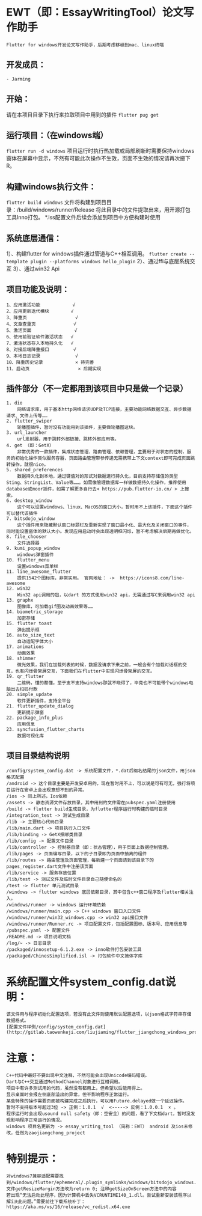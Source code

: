 # EWT（即：EssayWritingTool）论文写作助手

    Flutter for windows开发论文写作助手，后期考虑移植到mac、linux终端

## 开发成员：
    - Jarming

## 开始：
   请在本项目目录下执行来拉取项目中用到的插件
`flutter pug get`

## 运行项目：（在windows端）
`flutter run -d windows` 
项目运行时执行热加载或局部刷新时需要保持windows窗体在屏幕中显示，不然有可能此次操作不生效，页面不生效的情况请再次摁下R。

## 构建windows执行文件：
`flutter build windows` 
文件将构建到项目目录：/build/windows/runner/Release
将此目录中的文件提取出来，用开源打包工具Inno打包。 
*.iss配置文件后续会添加到项目中方便构建时使用

## 系统底层通信：
1）、构建flutter for windows插件通过管道与C++相互调用。
`flutter create --template plugin --platforms windows hello_plugin`
2）、通过ffi与底层系统交互 
3）、通过win32 Api

## 项目功能及说明：
    1、应用激活功能            √
    2、应用更新迭代模块        √
    3、降重页                  √
    4、文章查重页              √ 
    5、激活页面                √
    6、使用前验证软件激活状态   √
    7、激活状态存入本地持久化   √
    8、对接后端降重接口         √
    9、本地日志记录             √
    10、降重历史记录            × 待完善
    11、启动页                  × 后期实现

## 插件部分（不一定都用到该项目中只是做一个记录）
    1. dio    
        网络请求库，用于基本http网络请求UDP及TCP连接，主要功能网络数据交互、异步数据请求、文件上传等……
    2. flutter_swiper 
        轮播图插件，暂时没有功能用到该插件，主要做轮播图这块。
    3. url_launcher
        url发射器，用于跳转外部链接、跳转外部应用等。
    4. get （即：GetX）
        非常优秀的一款插件，集成状态管理、路由管理、依赖管理，主要用于对状态的控制，服务的初始化操作类似服务容器，页面路由管理带参传递无需携带上下文context即可完成页面跳转操作，就很nice。
    5. shared_preferences
        数据持久化到本地，通过键值对的形式对数据进行持久化，目前支持存储值的类型Sting、StringList、Value等……。如需像管理数据库一样做数据持久化操作，推荐使用database或moor插件，如需了解更多自行去< https://pub.flutter-io.cn/ > 上搜索。
    6. desktop_window
        这个可以设置windows、linux、MacOS的窗口大小，暂时用不上该插件，下面这个插件可以替代该插件
    7. bitsdojo_window
        这个插件用来隐藏默认窗口标题栏及重新实现了窗口最小化、最大化及关闭窗口的事件，同时能设置窗体的默认大小。发现应用启动时会出现透明框闪烁，暂不考虑解决后期再做优化。
    8. file_chooser
        文件选择器
    9. kumi_popup_window
        windows弹窗插件
    10. flutter_menu
        设置windows菜单栏
    11. line_awesome_flutter
        提供1542个图标库，非常实用。 官网地址： ->  https://icons8.com/line-awesome   
    12. win32
        Win32 api调用的包，以dart 的方式使用win32 api，无需通过写C来调用win32 api
    13. graphx
        图像库，可加载gif图及动画效果等……
    14. biometric_storage
        加密存储
    15. flutter toast
        弹出提示框
    16. auto_size_text
        自动适配字体大小
    17. animations
        动画效果
    18. shimmer
        微光效果，我们在加载列表的时候，数据没请求下来之前，一般会有个加载对话框的交互，也有闪烁骨架屏交互，下面我们在flutter中实现闪烁骨架屏的交互。
    19. qr_flutter
        二维码，懂的都懂。至于支不支持windows那就不晓得了，毕竟也不可能带个windows电脑出去扫码付款
    20. simple_update
        软件更新插件，支持全平台
    21. flutter_update_dialog
        更新提示弹窗
    22. package_info_plus
        应用信息
    23. syncfusion_flutter_charts 
        数据可视化库
        
        
## 项目目录结构说明
    /config/system_config.dat -> 系统配置文件，*.dat后缀名结尾的json文件，用json格式配置
    /android -> 这个目录主要是开发安卓用的，现在暂时用不上，可以说是可有可无，强行将项目运行在安卓上会出现意想不到的异常。
    /ios -> 同上所述，Ios依赖
    /assets -> 静态资源文件存放目录，其中用到的文件需在pubspec.yaml注册使用
    /build -> flutter build生成目录，为flutter程序运行时构建的临时目录
    /integration_test -> 测试生成目录
    /lib -> 主要核心代码目录
    /lib/main.dart -> 项目执行入口文件
    /lib/binding -> GetX捆绑类目录
    /lib/config -> 配置文件目录
    /lib/controller -> 控制器目录（即：状态管理），用于页面上数据控制管理。
    /lib/pages -> 页面编写目录，以下的子目录即为页面中抽离的组件
    /lib/routes -> 路由管理及页面管理，每新建一个页面请到该目录下的pages_register.dart文件中注册该页面
    /lib/service -> 服务存放位置
    /lib/test -> 测试文件及临时文件目录自己随便命名的
    /test -> flutter 单元测试目录
    /windows -> flutter windows 底层依赖目录，其中包含c++窗口程序及flutter相关注入。
    /windows/runner -> windows 运行环境依赖
    /windows/runner/main.cpp -> C++ windows 窗口入口文件
    /windows/runner/win32_windows.cpp -> win32 api接口文件
    /windows/runner/Runner.rc -> 项目配置文件，包括配置图标、版本号、应用信息等
    /pubspec.yaml -> 配置文件
    /README.md -> 项目说明文档
    /log/~ -> 日志目录
    /packaged/innosetup-6.1.2.exe -> inno软件打包安装工具
    /packaged/ChinesSimplified.isl -> 打包软件中文简体字库
    
# 系统配置文件system_config.dat说明：
    该文件用与程序初始化配置选项，若没有此文件则使用默认配置选项，以json格式字符串存储数据格式。
    [配置文件样例/config/system_config.dat](http://gitlab.taowenkeji.com/liujiaming/flutter_jiangchong_windows_project/blob/master/config/system_config.dat)
    
# 注意：
    C++代码中最好不要出现中文注释，不然可能会出现Unicode编码错误。
    Dart与C++交互通过MethodChannel对象进行互相调用。
    项目中有许多测试用的代码，虽然没有都用上，但希望以后能用得上。
    显示桌面时会报左侧底部溢出的异常，但不影响程序正常运行。
    某些特殊的操作需要页面被构建完成之后执行，可以用Future.delayed做一个延迟操作。
    暂时不支持版本号超过3位 -> 正例：1.0.1  √  <-----> 反例：1.0.0.1  × 。
    程序运行时会出现usound null safety（即：空安全）的问题，看了下文档dart，暂时没发现影响程序正常运行的情况。
    windows 项目名更新为 -> essay_writing_tool （简称：EWT） android 及ios未修改，任然为zaojiangchong_project
   
# 特别提示：
    对windows7兼容适配需要找到/windows/flutter/ephemeral/.plugin_symlinks/windows/bitsdojo_windows.cpp 文件getResizeMargin方法改为return 0; 注释getSizeOnScreen方法中的内容
    若出现“无法启动此程序，因为计算机中丢失VCRUNTIME140_1.dll。尝试重新安装该程序以解i决此问题。”需要前往下载系统补丁：https://aka.ms/vs/16/release/vc_redist.x64.exe
